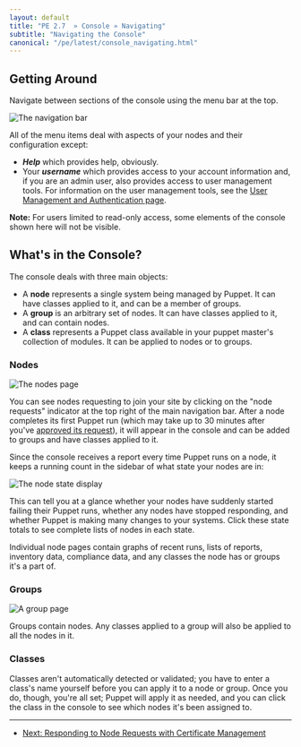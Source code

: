 ```yaml
---
layout: default
title: "PE 2.7  » Console » Navigating"
subtitle: "Navigating the Console"
canonical: "/pe/latest/console_navigating.html"
---
```


Getting Around
-----

Navigate between sections of the console using the menu bar at the top.

![The navigation bar][nav_navbar]

All of the menu items deal with aspects of your nodes and their configuration except:

- ***Help*** which provides help, obviously.
- Your ***username*** which provides access to your account information and, if you are an admin user, also provides access to user management tools. For information on the user management tools, see the [User Management and Authentication page](./console_auth.html).

**Note:** For users limited to read-only access, some elements of the console shown here will not be visible.

What's in the Console?
-----

The console deals with three main objects:

- A **node** represents a single system being managed by Puppet. It can have classes applied to it, and can be a member of groups.
- A **group** is an arbitrary set of nodes. It can have classes applied to it, and can contain nodes.
- A **class** represents a Puppet class available in your puppet master's collection of modules. It can be applied to nodes or to groups.

### Nodes

![The nodes page][nav_node]

You can see nodes requesting to join your site by clicking on the "node requests" indicator at the top right of the main navigation bar.  After a node completes its first Puppet run (which may take up to 30 minutes after you've [approved its request][certsign]), it will appear in the console and can be added to groups and have classes applied to it.

[certsign]: ./console_cert_mgmt.html

Since the console receives a report every time Puppet runs on a node, it keeps a running count in the sidebar of what state your nodes are in:

![The node state display][nav_nodestatus]

This can tell you at a glance whether your nodes have suddenly started failing their Puppet runs, whether any nodes have stopped responding, and whether Puppet is making many changes to your systems. Click these state totals to see complete lists of nodes in each state.

Individual node pages contain graphs of recent runs, lists of reports, inventory data, compliance data, and any classes the node has or groups it's a part of.

### Groups

![A group page][nav_group]

Groups contain nodes. Any classes applied to a group will also be applied to all the nodes in it.

### Classes

Classes aren't automatically detected or validated; you have to enter a class's name yourself before you can apply it to a node or group. Once you do, though, you're all set; Puppet will apply it as needed, and you can click the class in the console to see which nodes it's been assigned to.

[nav_group]: ./images/console/nav_group.png
[nav_navbar]: ./images/console/nav_navbar.png
[nav_node]: ./images/console/nav_node.png
[nav_nodestatus]: ./images/console/nav_nodestatus.png


* * *

- [Next: Responding to Node Requests with Certificate Management](./console_cert_mgmt.html)
